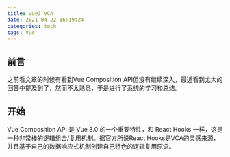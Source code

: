 ```yaml
---
title: vue3 VCA
date: 2021-04-22 16:19:24
categories: tech
tags: Vue
---
```

## 前言

之前看文章的时候有看到Vue Composition API但没有继续深入，最近看到尤大的回答中提及到了，然而不太熟悉，于是进行了系统的学习和总结。

## 开始

Vue Composition API 是 Vue 3.0 的一个重要特性，和 React Hooks 一样，这是一种非常棒的逻辑组合/复用机制。据官方所说React Hooks是VCA的灵感来源，并且基于自己的数据响应式机制创建自己特色的逻辑复用原语。
